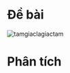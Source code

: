 # Đề bài
![tamgiaclagiactam](https://github.com/VanHoang110802/Competitive_Programming/assets/108053955/3f5dbe9c-2af4-446e-ac7a-834b93e76af5)

# Phân tích
